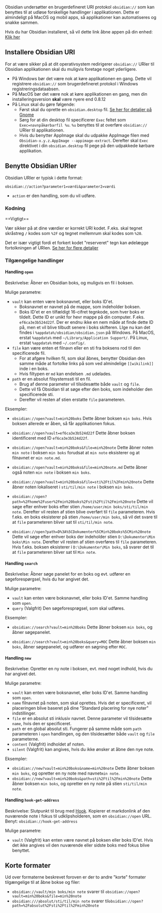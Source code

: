 Obsidian undersøtter en brugerdefineret URI protokol `obsidian://` som kan benyttes til at udløse forskellige handlinger i applikationen. Dette er almindeligt på MacOS og mobil apps, så applikationer kan automatiseres og snakke sammen.

Hvis du har Obsidian installeret, så vil dette link åbne appen på din enhed: [Klik her](obsidian://open)

## Installere Obsidian URI

For at være sikker på at dit operativsystem redirigerer `obsidian://` URIer til Obsidian applikationen skal du muligvis foretage noget yderligere.

- På Windows bør det være nok at køre applikationen en gang. Dette vil registrere `obsidian://` som brugerdefineret protokol i Windows registreringsdataabsen.
- På MacOS bør det være nok at køre applikationen en gang, men din installeringsversion **skal** være nyere end 0.8.12
- På Linux skal du gøre følgende:
	- Først skal du oprette en `obsidian.desktop` fil.  [Se her for detaljer på Gnome](https://developer.gnome.org/integration-guide/stable/desktop-files.html.en)
	- Sørg for at din desktop fil specificerer `Exec` feltet som `Exec=navnpåkørbarfil %u`. `%u` benyttes til at overføre `obsidian://` URIer til applikationen.
	- Hvis du benytter AppImage skal du udpakke AppImage filen med `Obsidian-x.y.z.AppImage --appimage-extract`. Derefter skal `Exec` direktivet i din `obsidian.desktop` fil pege på den udpakkede kørbare applikation.
		
	
## Benytte Obsidian URIer

Obsidian URIer er typisk i dette format:

```
obsidian://action?parameter1=værdi&parameter2=værdi
```

- `action` er den handling, som du vil udføre.

### Kodning

==Vigtigt==

Vær sikker på at dine værdier er korrekt URI kodet. F.eks. skal tegnet skråstreg `/` kodes som `%2F` og tegnet mellemrum skal kodes som `%20`.

Det er især vigtigt fordi et forkert kodet "reserveret" tegn kan ødelægge fortolkningen af URIen. [Se her for flere detaljer](https://en.wikipedia.org/wiki/Percent-encoding)

### Tilgængelige handlinger

#### Handling `open`

Beskrivelse: Åbner en Obsidian boks, og muligvis en fil i boksen.

Mulige parametre:
- `vault` kan enten være boksnavnet, eller boks ID'et.
	- Boksnavnet er navnet på de mappe, som indeholder boksen.
	- Boks ID'et er en tilfældigt 16-cifret tegnkode, som hver boks er tildelt. Dette ID er unikt for hevr mappe på din computer. F.eks. `ef6ca3e3b524d22f`. Der er endnu ikke en nem måde at finde dette ID på, men et vil blive tilbudt senere i boks skifteren. LIge nu kan det findes i `%appdata%/obsidian/obsidian.json` på Windows. På MacOS, erstat `%appdata%` med `~/Library/Application Support/`. På Linux, erstat `%appdata%` med `~/.config/`.
- `file`  kan være enten et filnavn eller en sti fra boksens rod til den specificerede fil.
	- For at afgøre hvilken fil, som skal åbnes, benytter Obsidian den samme måde at fortolke links på som ved almindelige `[[wikilink]]` inde i en boks.
	- Hvis filtypen er `md` kan endelsen `.md` udelades.
- `path` er en absolut filsystemssti til en fil.
	- Brug af denne parameter vil tilsidesætte både `vault` og `file`.
	- Dette vil få Obsidian til at søge efter den boks, som indeholder den specificerede sti.
	- Derefter vil resten af stien erstatte `file` parameteren.

Eksempler:

- `obsidian://open?vault=min%20boks`
	Dette åbner boksen `min boks`. Hvis boksen allerede er åben, så får applikationen fokus.

- `obsidian://open?vault=ef6ca3e3b524d22f`
	Dette åbner boksen identificeret med ID `ef6ca3e3b524d22f`.

- `obsidian://open?vault=min%20boks&file=min%20note`
	Dette åbner noten `min note` i boksen `min boks` forudsat at `min note` eksisterer og at filnavnet er `min note.md`.
	
- `obsidian://open?vault=min%20boks&file=min%20note.md`
	Dette åbner også noten `min note` i boksen `min boks`.
	
- `obsidian://open?vault=min%20boks&file=sti%2Ftil%2Fmin%20note`
	Dette åbner noten lokaliseret i `sti/til/min note` i boksen `min boks`. 

- `obsidian://open?path=%2Fhome%2Fuser%2Fmin%20boks%2Fsti%2Ftil%2Fmin%20note`
	Dette vil søge efter enhver boks efter stien `/home/user/min boks/sti/til/min note`. Derefter vil resten af stien blive overført til `file` parameteren. Hvis f.eks. en boks eksisterer på stien `/home/user/min boks`, så vil det svare til at `file` parameteren bliver sat til `sti/til/min note`.

- `obsidian://open?path=D%3A%5CDokumenter%5CMin%20boks%5CMin%20note`
	Dette vil søge efter enhver boks der indeholder stien `D:\Dokumenter\Min boks\Min note`. Derefter vil resten af stien overføres til `file` parameteren. Hvis f.eks. boksen eksisterer i `D:\Dokumenter\Min boks`, så svarer det til at `file` parameteren bliver sat til `Min note`.
	
#### Handling `search`

Beskrivelse: Åbner søge panelet for en boks og evt. udfører en søgeforespørgsel, hvis du har angivet det.

Mulige parametre:
- `vault` kan enten være boksnavnet, eller boks ID'et. Samme handling som `open`.
- `query` (Valgfrit) Den søgeforesprøgsel, som skal udføres.

Eksempler:

- `obsidian://search?vault=min%20boks`
	Dette åbner boksen `min boks`, og åbner søgepanelet.
	
- `obsidian://search?vault=min%20boks&query=MOC`
	Dette åbner boksen `min boks`, åbner søgepanelet, og udfører en søgning efter `MOC`.

#### Handling `new`

Beskrivelse: Opretter en ny note i boksen, evt. med noget indhold, hvis du har angivet det.

Mulige parametre:
- `vault` kan enten være boksnavnet, eller boks ID'et. Samme handling som `open`.
- `name` filnavnet på noten, som skal oprettes. Hvis det er specificeret, vil placeringen blive baseret på dine "Standard placering for nye noter" indstillinger.
- `file` er en absolut sti inklusiv navnet. Denne parameter vil tilsidesætte `name`, hvis den er specificeret.
- `path` er en global absolut sti. Fungerer på samme måde som `path` parameteren i `open` handlingen, og den tilsidesætter både `vault` og `file` parameterne.
- `content` (Valgfrit) indholdet af noten.
- `silent` (Valgfrit) kan angives, hvis du ikke ønsker at åbne den nye note.

Eksempler:

- `obsidian://new?vault=min%20boks&name=min%20note`
	Dette åbner boksen `min boks`, og opretter en ny note med navnet`min note`.
- `obsidian://new?vault=min%20boks&path=sti%2Ftil%2Fmin%20note`
	Dette åbner boksen `min boks`, og opretter en ny note på stien `sti/til/min note`.
	
	
#### Handling `hook-get-address`

Beskrivelse: Slutpunkt til brug med [Hook](https://hookproductivity.com/).  Kopierer et markdonlink af den nuværende note i fokus til udklipsholderen, som en `obsidian://open` URL. Benyt: `obsidian://hook-get-address`

Mulige parametre:

- `vault` (Valgfrit) kan enten være navnet på boksen eller boks ID'et. Hvis det ikke angives vil den nuværende eller sidste boks med fokus blive benyttet.

## Korte formater

Ud over formaterne beskrevet foroven er der to andre "korte" formater tilgængelige til at åbne bokse og filer:

- `obsidian://vault/min boks/min note` svarer til `obsidian://open?vault=min%20boks&file=min%20note`
- `obsidian:///absolut/sti/til/min note` svarer til`obsidian://open?path=%2Fabsolut%2Fsti%2Ftil%2Fmin%20note`
